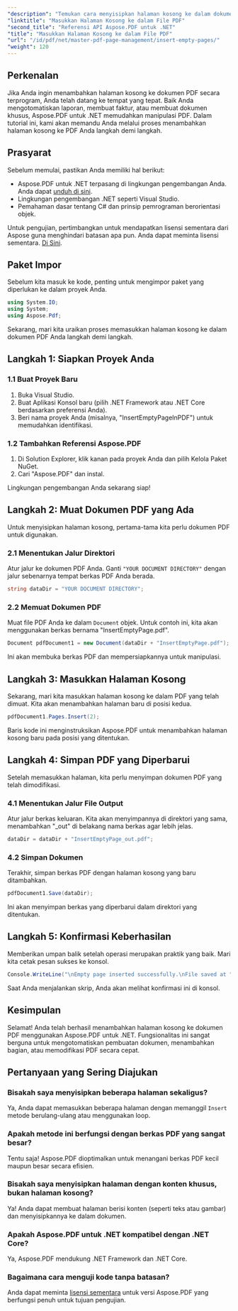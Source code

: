 ```yaml
---
"description": "Temukan cara menyisipkan halaman kosong ke dalam dokumen PDF secara terprogram dengan Aspose.PDF untuk .NET. Panduan lengkap ini memandu Anda dalam menyiapkan proyek, memuat PDF, dan menambahkan halaman kosong."
"linktitle": "Masukkan Halaman Kosong ke dalam File PDF"
"second_title": "Referensi API Aspose.PDF untuk .NET"
"title": "Masukkan Halaman Kosong ke dalam File PDF"
"url": "/id/pdf/net/master-pdf-page-management/insert-empty-pages/"
"weight": 120
---
```


## Perkenalan

Jika Anda ingin menambahkan halaman kosong ke dokumen PDF secara terprogram, Anda telah datang ke tempat yang tepat. Baik Anda mengotomatiskan laporan, membuat faktur, atau membuat dokumen khusus, Aspose.PDF untuk .NET memudahkan manipulasi PDF. Dalam tutorial ini, kami akan memandu Anda melalui proses menambahkan halaman kosong ke PDF Anda langkah demi langkah.

## Prasyarat

Sebelum memulai, pastikan Anda memiliki hal berikut:

- Aspose.PDF untuk .NET terpasang di lingkungan pengembangan Anda. Anda dapat [unduh di sini](https://releases.aspose.com/pdf/net/).
- Lingkungan pengembangan .NET seperti Visual Studio.
- Pemahaman dasar tentang C# dan prinsip pemrograman berorientasi objek.

Untuk pengujian, pertimbangkan untuk mendapatkan lisensi sementara dari Aspose guna menghindari batasan apa pun. Anda dapat meminta lisensi sementara. [Di Sini](https://purchase.aspose.com/temporary-license/).

## Paket Impor

Sebelum kita masuk ke kode, penting untuk mengimpor paket yang diperlukan ke dalam proyek Anda.

```csharp
using System.IO;
using System;
using Aspose.Pdf;
```

Sekarang, mari kita uraikan proses memasukkan halaman kosong ke dalam dokumen PDF Anda langkah demi langkah.

## Langkah 1: Siapkan Proyek Anda

### 1.1 Buat Proyek Baru
1. Buka Visual Studio.
2. Buat Aplikasi Konsol baru (pilih .NET Framework atau .NET Core berdasarkan preferensi Anda).
3. Beri nama proyek Anda (misalnya, "InsertEmptyPageInPDF") untuk memudahkan identifikasi.

### 1.2 Tambahkan Referensi Aspose.PDF
1. Di Solution Explorer, klik kanan pada proyek Anda dan pilih Kelola Paket NuGet.
2. Cari "Aspose.PDF" dan instal.

Lingkungan pengembangan Anda sekarang siap!

## Langkah 2: Muat Dokumen PDF yang Ada

Untuk menyisipkan halaman kosong, pertama-tama kita perlu dokumen PDF untuk digunakan.

### 2.1 Menentukan Jalur Direktori
Atur jalur ke dokumen PDF Anda. Ganti `"YOUR DOCUMENT DIRECTORY"` dengan jalur sebenarnya tempat berkas PDF Anda berada.

```csharp
string dataDir = "YOUR DOCUMENT DIRECTORY";
```

### 2.2 Memuat Dokumen PDF
Muat file PDF Anda ke dalam `Document` objek. Untuk contoh ini, kita akan menggunakan berkas bernama "InsertEmptyPage.pdf".

```csharp
Document pdfDocument1 = new Document(dataDir + "InsertEmptyPage.pdf");
```

Ini akan membuka berkas PDF dan mempersiapkannya untuk manipulasi.

## Langkah 3: Masukkan Halaman Kosong

Sekarang, mari kita masukkan halaman kosong ke dalam PDF yang telah dimuat. Kita akan menambahkan halaman baru di posisi kedua.

```csharp
pdfDocument1.Pages.Insert(2);
```

Baris kode ini menginstruksikan Aspose.PDF untuk menambahkan halaman kosong baru pada posisi yang ditentukan.

## Langkah 4: Simpan PDF yang Diperbarui

Setelah memasukkan halaman, kita perlu menyimpan dokumen PDF yang telah dimodifikasi.

### 4.1 Menentukan Jalur File Output
Atur jalur berkas keluaran. Kita akan menyimpannya di direktori yang sama, menambahkan "_out" di belakang nama berkas agar lebih jelas.

```csharp
dataDir = dataDir + "InsertEmptyPage_out.pdf";
```

### 4.2 Simpan Dokumen
Terakhir, simpan berkas PDF dengan halaman kosong yang baru ditambahkan.

```csharp
pdfDocument1.Save(dataDir);
```

Ini akan menyimpan berkas yang diperbarui dalam direktori yang ditentukan.

## Langkah 5: Konfirmasi Keberhasilan

Memberikan umpan balik setelah operasi merupakan praktik yang baik. Mari kita cetak pesan sukses ke konsol.

```csharp
Console.WriteLine("\nEmpty page inserted successfully.\nFile saved at " + dataDir);
```

Saat Anda menjalankan skrip, Anda akan melihat konfirmasi ini di konsol.

## Kesimpulan

Selamat! Anda telah berhasil menambahkan halaman kosong ke dokumen PDF menggunakan Aspose.PDF untuk .NET. Fungsionalitas ini sangat berguna untuk mengotomatiskan pembuatan dokumen, menambahkan bagian, atau memodifikasi PDF secara cepat.

## Pertanyaan yang Sering Diajukan

### Bisakah saya menyisipkan beberapa halaman sekaligus?
Ya, Anda dapat memasukkan beberapa halaman dengan memanggil `Insert` metode berulang-ulang atau menggunakan loop.

### Apakah metode ini berfungsi dengan berkas PDF yang sangat besar?
Tentu saja! Aspose.PDF dioptimalkan untuk menangani berkas PDF kecil maupun besar secara efisien.

### Bisakah saya menyisipkan halaman dengan konten khusus, bukan halaman kosong?
Ya! Anda dapat membuat halaman berisi konten (seperti teks atau gambar) dan menyisipkannya ke dalam dokumen.

### Apakah Aspose.PDF untuk .NET kompatibel dengan .NET Core?
Ya, Aspose.PDF mendukung .NET Framework dan .NET Core.

### Bagaimana cara menguji kode tanpa batasan?
Anda dapat meminta [lisensi sementara](https://purchase.aspose.com/temporary-license/) untuk versi Aspose.PDF yang berfungsi penuh untuk tujuan pengujian.